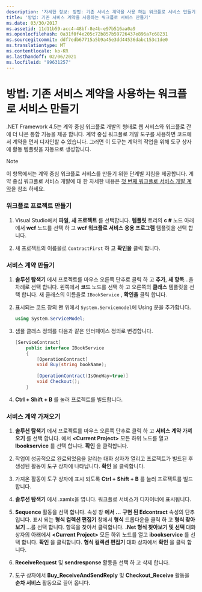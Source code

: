 ```yaml
---
description: '자세한 정보: 방법: 기존 서비스 계약을 사용 하는 워크플로 서비스 만들기'
title: '방법: 기존 서비스 계약을 사용하는 워크플로 서비스 만들기'
ms.date: 03/30/2017
ms.assetid: 11d11b59-acc4-48bf-8e4b-e97b516aa0a9
ms.openlocfilehash: 0a31f0f4e205c72b857b59726437e896a7c68231
ms.sourcegitcommit: ddf7edb67715a5b9a45e3dd44536dabc153c1de0
ms.translationtype: MT
ms.contentlocale: ko-KR
ms.lasthandoff: 02/06/2021
ms.locfileid: "99631257"
---
```

# <a name="how-to-create-a-workflow-service-that-consumes-an-existing-service-contract"></a>방법: 기존 서비스 계약을 사용하는 워크플로 서비스 만들기

.NET Framework 4.5는 계약 중심 워크플로 개발의 형태로 웹 서비스와 워크플로 간에 더 나은 통합 기능을 제공 합니다. 계약 중심 워크플로 개발 도구를 사용하면 코드에서 계약을 먼저 디자인할 수 있습니다. 그러면 이 도구는 계약의 작업을 위해 도구 상자에 활동 템플릿을 자동으로 생성합니다.  
  
> [!NOTE]
> 이 항목에서는 계약 중심 워크플로 서비스를 만들기 위한 단계별 지침을 제공합니다. 계약 중심 워크플로 서비스 개발에 대 한 자세한 내용은 [첫 번째 워크플로 서비스 개발 계약](contract-first-workflow-service-development.md)을 참조 하세요.  
  
### <a name="creating-the-workflow-project"></a>워크플로 프로젝트 만들기  
  
1. Visual Studio에서 **파일**, **새 프로젝트** 를 선택합니다. **템플릿** 트리의 **c #** 노드 아래에서 **wcf** 노드를 선택 하 고 **wcf 워크플로 서비스 응용 프로그램** 템플릿을 선택 합니다.  
  
2. 새 프로젝트의 이름을로 `ContractFirst` 하 고 **확인을** 클릭 합니다.  
  
### <a name="creating-the-service-contract"></a>서비스 계약 만들기  
  
1. **솔루션 탐색기** 에서 프로젝트를 마우스 오른쪽 단추로 클릭 하 고 **추가**, **새 항목**...을 차례로 선택 합니다. 왼쪽에서 **코드** 노드를 선택 하 고 오른쪽의 **클래스** 템플릿을 선택 합니다. 새 클래스의 이름을로 `IBookService` , **확인을** 클릭 합니다.  
  
2. 표시되는 코드 창의 맨 위에서 `System.Servicemodel`에 Using 문을 추가합니다.  
  
    ```csharp  
    using System.ServiceModel;  
    ```  
  
3. 샘플 클래스 정의를 다음과 같은 인터페이스 정의로 변경합니다.  
  
    ```csharp  
    [ServiceContract]  
        public interface IBookService  
        {  
            [OperationContract]  
            void Buy(string bookName);  
  
            [OperationContract(IsOneWay=true)]  
            void Checkout();  
        }  
    ```  
  
4. **Ctrl + Shift + B** 를 눌러 프로젝트를 빌드합니다.  
  
### <a name="importing-the-service-contract"></a>서비스 계약 가져오기  
  
1. **솔루션 탐색기** 에서 프로젝트를 마우스 오른쪽 단추로 클릭 하 고 **서비스 계약 가져오기** 를 선택 합니다. 에서 **\<Current Project>** 모든 하위 노드를 열고 **Ibookservice** 를 선택 합니다. **확인** 을 클릭합니다.  
  
2. 작업이 성공적으로 완료되었음을 알리는 대화 상자가 열리고 프로젝트가 빌드된 후 생성된 활동이 도구 상자에 나타납니다. **확인** 을 클릭합니다.  
  
3. 가져온 활동이 도구 상자에 표시 되도록 **Ctrl + Shift + B** 를 눌러 프로젝트를 빌드합니다.  
  
4. **솔루션 탐색기** 에서 .xamlx을 엽니다. 워크플로 서비스가 디자이너에 표시됩니다.  
  
5. **Sequence** 활동을 선택 합니다. 속성 창 **에서 ...** **구현 된 Edcontract** 속성의 단추입니다. 표시 되는 **형식 컬렉션 편집기** 창에서 **형식** 드롭다운을 클릭 하 고 **형식 찾아보기** ...를 선택 합니다. 항목을 찾아서 클릭합니다. **.Net 형식 찾아보기 및 선택** 대화 상자의 아래에서 **\<Current Project>** 모든 하위 노드를 열고 **ibookservice** 를 선택 합니다. **확인** 을 클릭합니다. **형식 컬렉션 편집기** 대화 상자에서 **확인** 을 클릭 합니다.  
  
6. **ReceiveRequest** 및 **sendresponse** 활동을 선택 하 고 삭제 합니다.  
  
7. 도구 상자에서 **Buy_ReceiveAndSendReply** 및 **Checkout_Receive** 활동을 **순차 서비스** 활동으로 끌어 옵니다.
